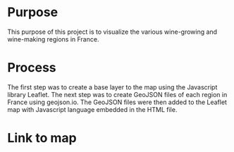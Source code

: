 # Purpose
This purpose of this project is to visualize the various wine-growing and wine-making regions in France. 

# Process
The first step was to create a base layer to the map using the Javascript library Leaflet. 
The next step was to create GeoJSON files of each region in France using geojson.io.
The GeoJSON files were then added to the Leaflet map with Javascript language embedded in the HTML file. 

# Link to map

